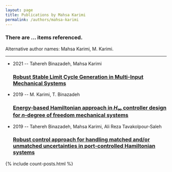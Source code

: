 ```yaml
---
layout: page
title: Publications by Mahsa Karimi
permalink: /authors/mahsa-karimi
---
```


<h3 id="number-posts">There are ... items referenced.</h3>
<p id='info-authors'>Alternative author names: Mahsa Karimi, M. Karimi.</p>
<hr />
<ul class="post-list">
<li><span class='post-meta'>2021 -- Tahereh Binazadeh, Mahsa Karimi</span><h3><a class='post-link' href="{{ site.baseurl }}/robust-stable-limit-cycle-generation-in-multi-input-mechanical-systems">Robust Stable Limit Cycle Generation in Multi-Input Mechanical Systems</a></h3></li>
<li><span class='post-meta'>2019 -- M. Karimi, T. Binazadeh</span><h3><a class='post-link' href="{{ site.baseurl }}/energy-based-hamiltonian-approach-in-i-h-i-sub-sub-controller-design-for-i-n-i-degree-of-freedom-mechanical-systems">Energy-based Hamiltonian approach in <i>H</i><sub>∞</sub> controller design for <i>n</i>-degree of freedom mechanical systems</a></h3></li>
<li><span class='post-meta'>2019 -- Tahereh Binazadeh, Mahsa Karimi, Ali Reza Tavakolpour‐Saleh</span><h3><a class='post-link' href="{{ site.baseurl }}/robust-control-approach-for-handling-matched-and-or-unmatched-uncertainties-in-port-controlled-hamiltonian-systems">Robust control approach for handling matched and/or unmatched uncertainties in port‐controlled Hamiltonian systems</a></h3></li>

</ul>
{% include count-posts.html %}
